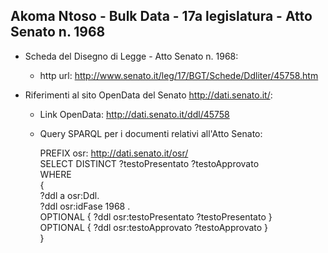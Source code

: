 ## Akoma Ntoso - Bulk Data - 17a legislatura - Atto Senato n. 1968 ##

* Scheda del Disegno di Legge - Atto Senato n. 1968:
	* http url: http://www.senato.it/leg/17/BGT/Schede/Ddliter/45758.htm

* Riferimenti al sito OpenData del Senato http://dati.senato.it/:
	* Link OpenData: http://dati.senato.it/ddl/45758
	* Query SPARQL per i documenti relativi all'Atto Senato:

        PREFIX osr: <http://dati.senato.it/osr/>  
		SELECT DISTINCT ?testoPresentato ?testoApprovato  
		WHERE  
		{  
		    ?ddl a osr:Ddl.  
		    ?ddl osr:idFase 1968 .  
		    OPTIONAL { ?ddl osr:testoPresentato ?testoPresentato }  
		    OPTIONAL { ?ddl osr:testoApprovato ?testoApprovato }  
		}
		